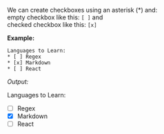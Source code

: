 We can create checkboxes using an asterisk (*) and:<br>
empty checkbox like this: `[ ]` and<br>
checked checkbox like this: `[x]`

**Example:**

```
Languages to Learn:
* [ ] Regex
* [x] Markdown
* [ ] React 

```

_Output:_

Languages to Learn:
* [ ] Regex
* [x] Markdown
* [ ] React